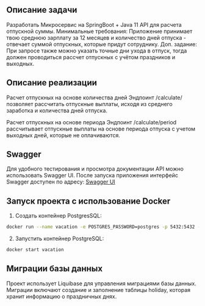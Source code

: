 ## Описание задачи
Разработать Микросервис на SpringBoot + Java 11 API для расчета отпускной суммы.
Минимальные требования: Приложение принимает твою среднюю зарплату за 12 месяцев и 
количество дней отпуска - отвечает суммой отпускных, которые придут сотруднику.
Доп. задание: При запросе также можно указать точные дни ухода в отпуск, 
тогда должен проводиться рассчет отпускных с учётом праздников и выходных.

## Описание реализации
Расчет отпускных на основе количества дней
Эндпоинт /calculate/ позволяет рассчитать отпускные выплаты, исходя из среднего заработка 
и количества дней отпуска.

Расчет отпускных на основе периода
Эндпоинт /calculate/period рассчитывает отпускные выплаты на основе периода отпуска 
с учетом выходных дней, которые не оплачиваются.

## Swagger
Для удобного тестирования и просмотра документации API можно использовать Swagger UI. 
После запуска приложения интерфейс Swagger доступен по адресу:
[Swagger UI](http://localhost:8080/swagger-ui.html)

## Запуск проекта с использование Docker

1. Создать контейнер PostgresSQL:
```bash
docker run --name vacation -e POSTGRES_PASSWORD=postgres -p 5432:5432 -d postgres
```

2. Запустить контейнер PostgreSQL:
```bash
docker start vacation
```
## Миграции базы данных
Проект использует Liquibase для управления миграциями базы данных. Миграции включают создание 
и заполнение таблицы holiday, которая хранит информацию о праздничных днях.

